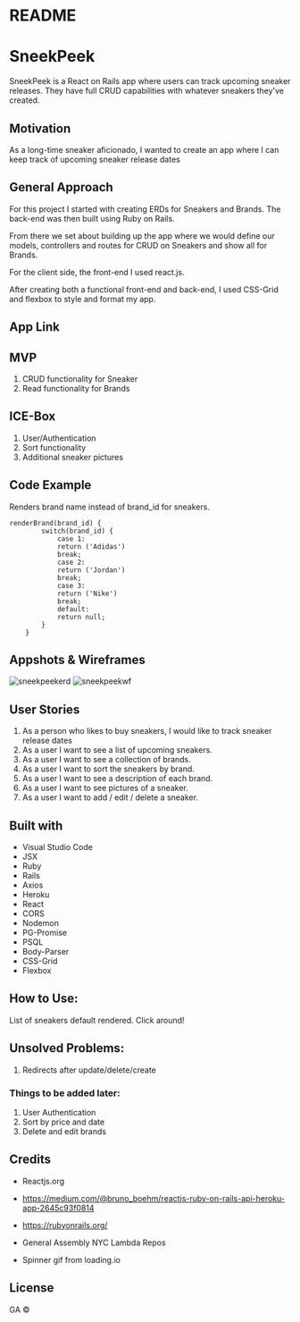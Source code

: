 # README

# SneekPeek

SneekPeek is a React on Rails app where users can track upcoming sneaker releases. They have full CRUD capabilities with whatever sneakers they’ve created.

## Motivation

As a long-time sneaker aficionado, I wanted to create an app where I can keep track of upcoming sneaker release dates

## General Approach

For this project I started with creating ERDs for Sneakers and Brands. The back-end was then built using Ruby on Rails.

From there we set about building up the app where we would define our models, controllers and routes for CRUD on Sneakers and show all for Brands.

For the client side, the front-end I used react.js.

After creating both a functional front-end and back-end, I used CSS-Grid and flexbox to style and format my app.

## App Link

## MVP

1. CRUD functionality for Sneaker
2. Read functionality for Brands

## ICE-Box

1. User/Authentication
2. Sort functionality
3. Additional sneaker pictures

## Code Example

Renders brand name instead of brand_id for sneakers.

```
renderBrand(brand_id) {
        switch(brand_id) {
            case 1:
            return ('Adidas')
            break;
            case 2:
            return ('Jordan')
            break;
            case 3:
            return ('Nike')
            break;
            default:
            return null;
        }
    }
```

## Appshots & Wireframes

![sneekpeekerd](https://user-images.githubusercontent.com/38361826/45902825-9a88bb00-bd9c-11e8-8bc5-d96cfc1c59f6.jpg)
![sneekpeekwf](https://user-images.githubusercontent.com/38361826/45902779-788f3880-bd9c-11e8-86a0-69f7f0972fb3.jpg)

## User Stories

1. As a person who likes to buy sneakers, I would like to track sneaker release dates
2. As a user I want to see a list of upcoming sneakers.
3. As a user I want to see a collection of brands.
4. As a user I want to sort the sneakers by brand.
5. As a user I want to see a description of each brand.
6. As a user I want to see pictures of a sneaker.
7. As a user I want to add / edit / delete a sneaker.

## Built with

- Visual Studio Code
- JSX
- Ruby
- Rails
- Axios
- Heroku
- React
- CORS
- Nodemon
- PG-Promise
- PSQL
- Body-Parser
- CSS-Grid
- Flexbox

## How to Use:

List of sneakers default rendered. Click around!

## Unsolved Problems:

1. Redirects after update/delete/create

### Things to be added later:

1. User Authentication
2. Sort by price and date
3. Delete and edit brands

## Credits

- Reactjs.org

- https://medium.com/@bruno_boehm/reactjs-ruby-on-rails-api-heroku-app-2645c93f0814

- https://rubyonrails.org/

- General Assembly NYC Lambda Repos

- Spinner gif from loading.io

## License

GA ©
